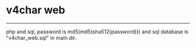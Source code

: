 # v4char web
---
php and sql, password is md5(md5(sha512(password))) and sql database is "v4char_web.sql" in main dir.
